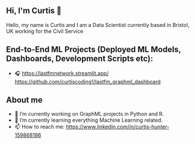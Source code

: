 ## Hi, I'm Curtis 👋

Hello, my name is Curtis and I am a Data Scientist currently based in Bristol, UK working for the Civil Service

## End-to-End ML Projects (Deployed ML Models, Dashboards, Development Scripts etc):

- 🎧 https://lastfmnetwork.streamlit.app/ https://github.com/curtiscoding1/lastfm_graphml_dashboard

## About me

- 🔭 I’m currently working on GraphML projects in Python and R.
- 🌱 I’m currently learning everything Machine Learning related.
- 📫 How to reach me: https://www.linkedin.com/in/curtis-hunter-159868186
